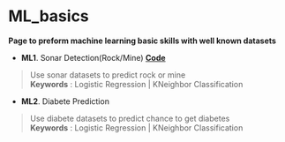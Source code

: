 # ML_basics

**Page to preform machine learning basic skills with well known datasets**

  
- **ML1**. Sonar Detection(Rock/Mine)  **[Code](ML1_Sonar_Prediction.ipynb)**

> Use sonar datasets to predict rock or mine  
> **Keywords** : Logistic Regression | KNeighbor Classification  
  
- **ML2**. Diabete Prediction  
> Use diabete datasets to predict chance to get diabetes  
> **Keywords** : Logistic Regression | KNeighbor Classification

